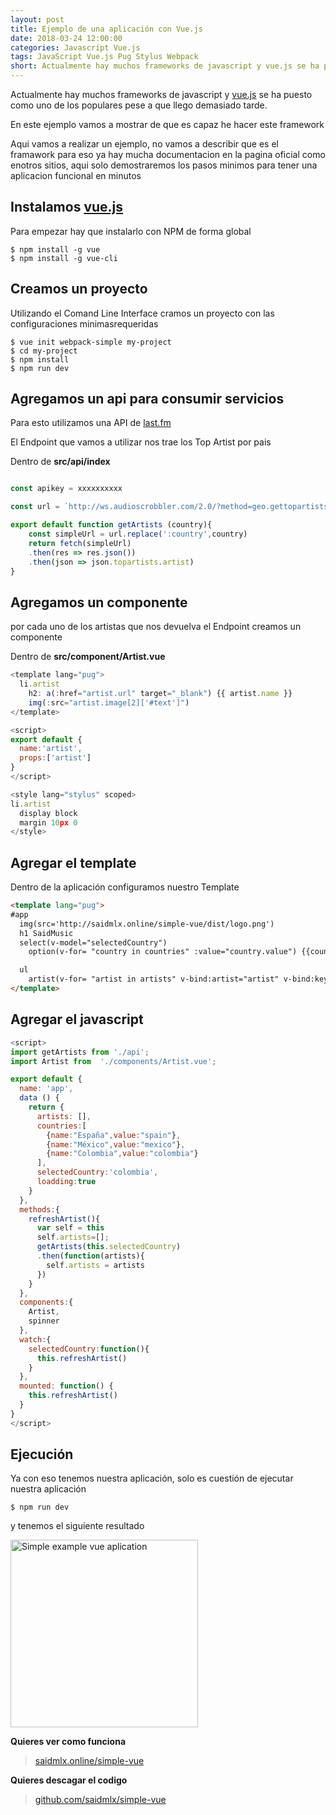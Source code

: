 ```yaml
---
layout: post
title: Ejemplo de una aplicación con Vue.js
date: 2018-03-24 12:00:00 
categories: Javascript Vue.js
tags: JavaScript Vue.js Pug Stylus Webpack
short: Actualmente hay muchos frameworks de javascript y vue.js se ha puesto como uno de los populares pese a que llego demasiado tarde. En este ejemplo vamos a mostrar de que es capaz he hacer este framework
---
```


Actualmente hay muchos frameworks de javascript y  [vue.js](https://vuejs.org) se ha puesto como uno de los populares pese a que llego demasiado tarde.

En este ejemplo vamos a mostrar de que es capaz he hacer este framework

Aqui vamos a realizar un ejemplo, no vamos a describir que es el framawork para eso ya hay mucha documentacion en la pagina oficial como enotros sitios, aqui solo demostraremos los pasos minimos para tener una aplicacion funcional en minutos

## Instalamos [vue.js](https://vuejs.org)

Para empezar hay que instalarlo con NPM de forma global
```terminal
$ npm install -g vue
$ npm install -g vue-cli
````
## Creamos un proyecto
Utilizando el Comand Line Interface cramos un proyecto con las configuraciones minimasrequeridas
```terminal
$ vue init webpack-simple my-project
$ cd my-project
$ npm install
$ npm run dev
```

## Agregamos un **api** para consumir servicios

Para esto utilizamos una API de [last.fm](https://www.last.fm/api)

El Endpoint que vamos a utilizar nos trae los Top Artist por pais

Dentro de **src/api/index**

```javascript

const apikey = xxxxxxxxxx

const url = `http://ws.audioscrobbler.com/2.0/?method=geo.gettopartists&country=:country&api_key=${apikey}&format=json`

export default function getArtists (country){
    const simpleUrl = url.replace(':country',country) 
    return fetch(simpleUrl)
    .then(res => res.json())
    .then(json => json.topartists.artist)
}
``` 

## Agregamos un componente 

por cada uno de los artistas que nos devuelva el Endpoint creamos un componente

Dentro de **src/component/Artist.vue**
```javascript
<template lang="pug">
  li.artist
    h2: a(:href="artist.url" target="_blank") {{ artist.name }}
    img(:src="artist.image[2]['#text']")
</template>

<script>
export default {
  name:'artist',
  props:['artist']
}
</script>

<style lang="stylus" scoped>
li.artist
  display block
  margin 10px 0
</style>
```

## Agregar el template
Dentro de la aplicación configuramos nuestro Template

```html
<template lang="pug">
#app
  img(src='http://saidmlx.online/simple-vue/dist/logo.png')
  h1 SaidMusic
  select(v-model="selectedCountry")
    option(v-for= "country in countries" :value="country.value") {{country.name}}

  ul
    artist(v-for= "artist in artists" v-bind:artist="artist" v-bind:key="artist.mbid") {{artist.name}}
</template>
```

## Agregar el javascript

```javascript
<script>
import getArtists from './api';
import Artist from  './components/Artist.vue';

export default {
  name: 'app',
  data () {
    return {
      artists: [],
      countries:[
        {name:"España",value:"spain"},
        {name:"México",value:"mexico"},
        {name:"Colombia",value:"colombia"}
      ],
      selectedCountry:'colombia',
      loadding:true
    }
  },
  methods:{
    refreshArtist(){
      var self = this
      self.artists=[];
      getArtists(this.selectedCountry)
      .then(function(artists){
        self.artists = artists
      })
    }
  },
  components:{
    Artist,
    spinner
  },
  watch:{
    selectedCountry:function(){
      this.refreshArtist()
    }
  },
  mounted: function() {
    this.refreshArtist()
  }
}
</script>
```

## Ejecución

Ya con eso tenemos nuestra aplicación, solo es cuestión de ejecutar nuestra aplicación

```terminal
$ npm run dev
```
y tenemos el siguiente resultado

<div class="text-center">
  <img src="{{ site.url }}/assets/images/2018-03-24-aprendiendo-vue/simple-vue.gif" class="rounded img-thumbnail post-img-center" style="width: 300px; height: 300px;" alt="Simple example vue aplication">
</div>

**Quieres ver como funciona**
>[saidmlx.online/simple-vue](http://saidmlx.online/simple-vue/)

**Quieres descagar el codigo**
>[github.com/saidmlx/simple-vue](https://github.com/saidmlx/simple-vue)








